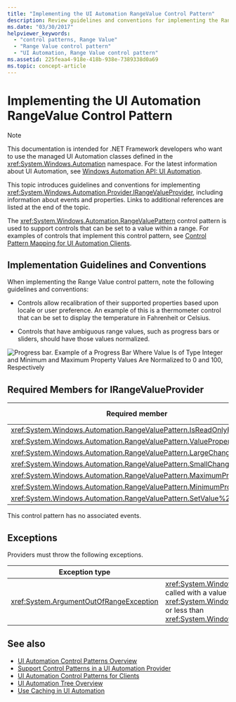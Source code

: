 ```yaml
---
title: "Implementing the UI Automation RangeValue Control Pattern"
description: Review guidelines and conventions for implementing the RangeValue control pattern in UI Automation. See required members for the IRangeValueProvider interface.
ms.date: "03/30/2017"
helpviewer_keywords:
  - "control patterns, Range Value"
  - "Range Value control pattern"
  - "UI Automation, Range Value control pattern"
ms.assetid: 225feaa4-918e-418b-938e-7389338d0a69
ms.topic: concept-article
---
```

# Implementing the UI Automation RangeValue Control Pattern

> [!NOTE]
> This documentation is intended for .NET Framework developers who want to use the managed UI Automation classes defined in the <xref:System.Windows.Automation> namespace. For the latest information about UI Automation, see [Windows Automation API: UI Automation](/windows/win32/winauto/entry-uiauto-win32).

 This topic introduces guidelines and conventions for implementing <xref:System.Windows.Automation.Provider.IRangeValueProvider>, including information about events and properties. Links to additional references are listed at the end of the topic.

 The <xref:System.Windows.Automation.RangeValuePattern> control pattern is used to support controls that can be set to a value within a range. For examples of controls that implement this control pattern, see [Control Pattern Mapping for UI Automation Clients](control-pattern-mapping-for-ui-automation-clients.md).

<a name="Implementation_Guidelines_and_Conventions"></a>

## Implementation Guidelines and Conventions

 When implementing the Range Value control pattern, note the following guidelines and conventions:

- Controls allow recalibration of their supported properties based upon locale or user preference. An example of this is a thermometer control that can be set to display the temperature in Fahrenheit or Celsius.

- Controls that have ambiguous range values, such as progress bars or sliders, should have those values normalized.

 ![Progress bar.](./media/uia-rangevaluepattern-progress-bar.PNG "UIA_RangeValuePattern_Progress_Bar")
Example of a Progress Bar Where Value Is of Type Integer and Minimum and Maximum Property Values Are Normalized to 0 and 100, Respectively

<a name="Required_Members_for_the_IRangeValueProvider"></a>

## Required Members for IRangeValueProvider

|Required member|Member type|Notes|
|---------------------|-----------------|-----------|
|<xref:System.Windows.Automation.RangeValuePattern.IsReadOnlyProperty>|Property|None|
|<xref:System.Windows.Automation.RangeValuePattern.ValueProperty>|Property|None|
|<xref:System.Windows.Automation.RangeValuePattern.LargeChangeProperty>|Property|None|
|<xref:System.Windows.Automation.RangeValuePattern.SmallChangeProperty>|Property|None|
|<xref:System.Windows.Automation.RangeValuePattern.MaximumProperty>|Property|None|
|<xref:System.Windows.Automation.RangeValuePattern.MinimumProperty>|Property|None|
|<xref:System.Windows.Automation.RangeValuePattern.SetValue%2A>|Methods|None|

 This control pattern has no associated events.

<a name="Exceptions"></a>

## Exceptions

 Providers must throw the following exceptions.

|Exception type|Condition|
|--------------------|---------------|
|<xref:System.ArgumentOutOfRangeException>|<xref:System.Windows.Automation.RangeValuePattern.SetValue%2A> is called with a value that is either greater than <xref:System.Windows.Automation.RangeValuePattern.MaximumProperty> or less than <xref:System.Windows.Automation.RangeValuePattern.MinimumProperty>.|

## See also

- [UI Automation Control Patterns Overview](ui-automation-control-patterns-overview.md)
- [Support Control Patterns in a UI Automation Provider](support-control-patterns-in-a-ui-automation-provider.md)
- [UI Automation Control Patterns for Clients](ui-automation-control-patterns-for-clients.md)
- [UI Automation Tree Overview](ui-automation-tree-overview.md)
- [Use Caching in UI Automation](use-caching-in-ui-automation.md)
